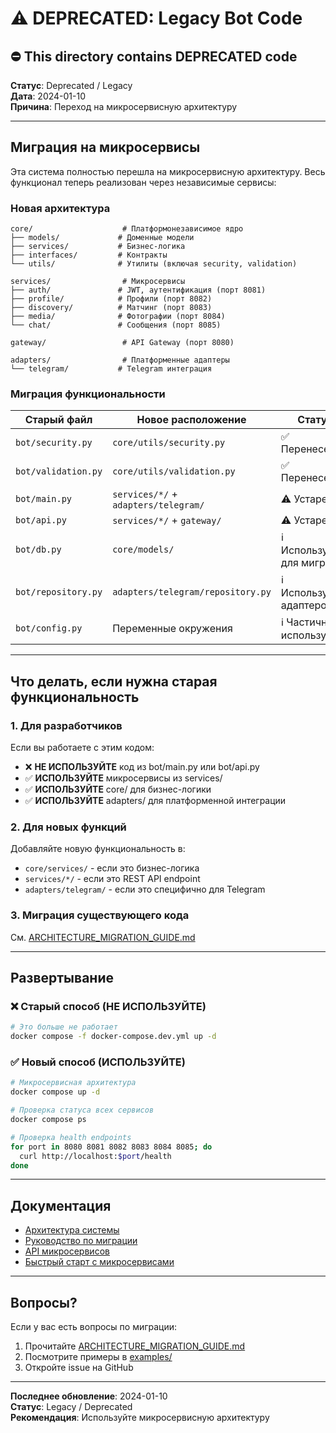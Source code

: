 # ⚠️ DEPRECATED: Legacy Bot Code

## ⛔ This directory contains DEPRECATED code

**Статус**: Deprecated / Legacy  
**Дата**: 2024-01-10  
**Причина**: Переход на микросервисную архитектуру

---

## Миграция на микросервисы

Эта система полностью перешла на микросервисную архитектуру. Весь функционал теперь реализован через независимые сервисы:

### Новая архитектура

```
core/                    # Платформонезависимое ядро
├── models/             # Доменные модели
├── services/           # Бизнес-логика
├── interfaces/         # Контракты
└── utils/              # Утилиты (включая security, validation)

services/                # Микросервисы
├── auth/               # JWT, аутентификация (порт 8081)
├── profile/            # Профили (порт 8082)
├── discovery/          # Матчинг (порт 8083)
├── media/              # Фотографии (порт 8084)
└── chat/               # Сообщения (порт 8085)

gateway/                 # API Gateway (порт 8080)

adapters/                # Платформенные адаптеры
└── telegram/           # Telegram интеграция
```

### Миграция функциональности

| Старый файл | Новое расположение | Статус |
|-------------|-------------------|--------|
| `bot/security.py` | `core/utils/security.py` | ✅ Перенесено |
| `bot/validation.py` | `core/utils/validation.py` | ✅ Перенесено |
| `bot/main.py` | `services/*/` + `adapters/telegram/` | ⚠️ Устарело |
| `bot/api.py` | `services/*/` + `gateway/` | ⚠️ Устарело |
| `bot/db.py` | `core/models/` | ℹ️ Используется для миграций |
| `bot/repository.py` | `adapters/telegram/repository.py` | ℹ️ Используется адаптером |
| `bot/config.py` | Переменные окружения | ℹ️ Частично используется |

---

## Что делать, если нужна старая функциональность

### 1. Для разработчиков

Если вы работаете с этим кодом:

- ❌ **НЕ ИСПОЛЬЗУЙТЕ** код из bot/main.py или bot/api.py
- ✅ **ИСПОЛЬЗУЙТЕ** микросервисы из services/
- ✅ **ИСПОЛЬЗУЙТЕ** core/ для бизнес-логики
- ✅ **ИСПОЛЬЗУЙТЕ** adapters/ для платформенной интеграции

### 2. Для новых функций

Добавляйте новую функциональность в:
- `core/services/` - если это бизнес-логика
- `services/*/` - если это REST API endpoint
- `adapters/telegram/` - если это специфично для Telegram

### 3. Миграция существующего кода

См. [ARCHITECTURE_MIGRATION_GUIDE.md](../docs/ARCHITECTURE_MIGRATION_GUIDE.md)

---

## Развертывание

### ❌ Старый способ (НЕ ИСПОЛЬЗУЙТЕ)

```bash
# Это больше не работает
docker compose -f docker-compose.dev.yml up -d
```

### ✅ Новый способ (ИСПОЛЬЗУЙТЕ)

```bash
# Микросервисная архитектура
docker compose up -d

# Проверка статуса всех сервисов
docker compose ps

# Проверка health endpoints
for port in 8080 8081 8082 8083 8084 8085; do
  curl http://localhost:$port/health
done
```

---

## Документация

- [Архитектура системы](../docs/ARCHITECTURE.md)
- [Руководство по миграции](../docs/ARCHITECTURE_MIGRATION_GUIDE.md)
- [API микросервисов](../docs/MICROSERVICES_API.md)
- [Быстрый старт с микросервисами](../MICROSERVICES_QUICK_START.md)

---

## Вопросы?

Если у вас есть вопросы по миграции:
1. Прочитайте [ARCHITECTURE_MIGRATION_GUIDE.md](../docs/ARCHITECTURE_MIGRATION_GUIDE.md)
2. Посмотрите примеры в [examples/](../examples/)
3. Откройте issue на GitHub

---

**Последнее обновление**: 2024-01-10  
**Статус**: Legacy / Deprecated  
**Рекомендация**: Используйте микросервисную архитектуру
